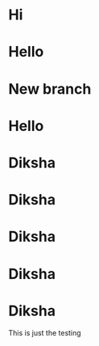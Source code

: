 # Hi
# Hello
# New branch 
# Hello
# Diksha
# Diksha
# Diksha
# Diksha
# Diksha
This is just the testing
